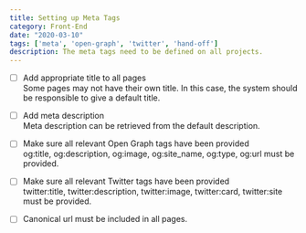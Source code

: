```yaml
---
title: Setting up Meta Tags
category: Front-End
date: "2020-03-10"
tags: ['meta', 'open-graph', 'twitter', 'hand-off']
description: The meta tags need to be defined on all projects.
---
```


- [ ] Add appropriate title to all pages  
Some pages may not have their own title. In this case, the system should be responsible to give a default title. 

- [ ] Add meta description  
Meta description can be retrieved from the default description.

- [ ] Make sure all relevant Open Graph tags have been provided  
og:title, og:description, og:image, og:site_name, og:type, og:url must be provided. 

- [ ] Make sure all relevant Twitter tags have been provided  
twitter:title, twitter:description, twitter:image, twitter:card, twitter:site must be provided.  

- [ ] Canonical url must be included in all pages.

